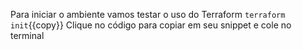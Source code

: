 Para iniciar o ambiente vamos testar o uso do Terraform
`terraform init`{{copy}}
Clique no código para copiar em seu snippet e cole no terminal